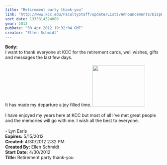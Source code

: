 ```yaml
---
title: "Retirement party thank-you"
link: "http://www.kcc.edu/FacultyStaff/update/Lists/Announcements/DispForm.aspx?ID=691"
sort_date: 1335814324000
year: 2012
pubDate: "30 Apr 2012 19:32:04 GMT"
creator: "Ellen Schmidt"
---
```


<div><b>Body:</b> <div class=ExternalClassF63B86BDBC284DA1B2C126780F5A21CA><div>I want to thank everyone at KCC for the retirement cards, well wishes, gifts and messages the last few days.</div>
<div> </div>
<div>It has made my departure a joy filled time. <img style="width:169px;height:133px" alt="" src="/FacultyStaff/update/PublishingImages/LynJohn.JPG" width=190 height=133></div>
<div> </div>
<div>I have enjoyed my years here at KCC but most of all I've met great people and the memories will go with me. I wish all the best to everyone.</div>
<div> </div>
<div>- Lyn Earls</div></div></div>
<div><b>Expires:</b> 5/15/2012</div>
<div><b>Created:</b> 4/30/2012 2:32 PM</div>
<div><b>Created By:</b> Ellen Schmidt</div>
<div><b>Start Date:</b> 4/30/2012</div>
<div><b>Title:</b> Retirement party thank-you</div>
